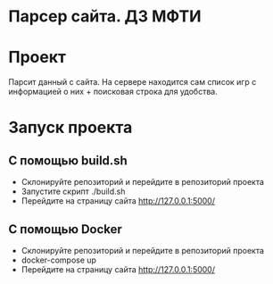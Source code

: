 # Парсер сайта. ДЗ МФТИ

# Проект
Парсит данный с сайта.
На сервере находится сам список игр с информацией о них + поисковая строка для удобства.
# Запуск проекта
## С помощью build.sh
* Склонируйте репозиторий и перейдите в репозиторий проекта
* Запустите скрипт ./build.sh
* Перейдите на страницу сайта http://127.0.0.1:5000/
## С помощью Docker
* Склонируйте репозиторий и перейдите в репозиторий проекта
* docker-compose up
* Перейдите на страницу сайта http://127.0.0.1:5000/
